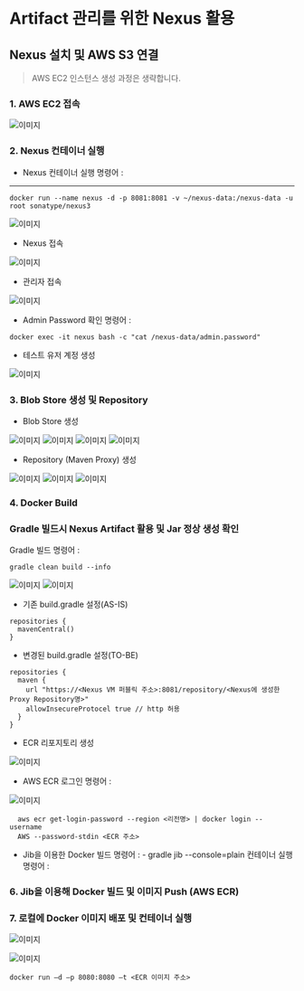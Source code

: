 # Artifact 관리를 위한 Nexus 활용

## Nexus 설치 및 AWS S3 연결

> AWS EC2 인스턴스 생성 과정은 생략합니다.

### 1. AWS EC2 접속

![이미지](/assets/images/devOps/Nexus_1.png)

### 2. Nexus 컨테이너 실행

- Nexus 컨테이너 실행 명령어 :

---

```
docker run --name nexus -d -p 8081:8081 -v ~/nexus-data:/nexus-data -u root sonatype/nexus3
```

![이미지](/assets/images/devOps/Nexus_2.png)

- Nexus 접속

![이미지](/assets/images/devOps/Nexus_3.png)

- 관리자 접속

![이미지](/assets/images/devOps/Nexus_4.png)

- Admin Password 확인 명령어 :

```
docker exec -it nexus bash -c "cat /nexus-data/admin.password"
```

- 테스트 유저 계정 생성

![이미지](/assets/images/devOps/Nexus_5.png)

### 3. Blob Store 생성 및 Repository

- Blob Store 생성

![이미지](/assets/images/devOps/Nexus_6.png)
![이미지](/assets/images/devOps/Nexus_7.png)
![이미지](/assets/images/devOps/Nexus_8.png)
![이미지](/assets/images/devOps/Nexus_S3.png)

- Repository (Maven Proxy) 생성

![이미지](/assets/images/devOps/Nexus_9.png)
![이미지](/assets/images/devOps/Nexus_10.png)
![이미지](/assets/images/devOps/Nexus_11.png)

### 4. Docker Build

### Gradle 빌드시 Nexus Artifact 활용 및 Jar 정상 생성 확인

Gradle 빌드 명령어 :

```
gradle clean build --info
```

![이미지](/assets/images/devOps/Nexus_12.png)
![이미지](/assets/images/devOps/Nexus_13.png)

- 기존 build.gradle 설정(AS-IS)

```
repositories {
  mavenCentral()
}
```

- 변경된 build.gradle 설정(TO-BE)

```
repositories {
  maven {
    url "https://<Nexus VM 퍼블릭 주소>:8081/repository/<Nexus에 생성한 Proxy Repository명>"
    allowInsecureProtocel true // http 허용
  }
}
```

- ECR 리포지토리 생성

![이미지](/assets/images/devOps/Nexus_14.png)

- AWS ECR 로그인 명령어 :

![이미지](/assets/images/devOps/Nexus_15.png)

```
  aws ecr get-login-password --region <리전명> | docker login --username
  AWS --password-stdin <ECR 주소>
```

- Jib을 이용한 Docker 빌드 명령어 : - gradle jib --console=plain
  컨테이너 실행 명령어 :

### 6. Jib을 이용해 Docker 빌드 및 이미지 Push (AWS ECR)

### 7. 로컬에 Docker 이미지 배포 및 컨테이너 실행

![이미지](/assets/images/devOps/Nexus_16.png)

![이미지](/assets/images/devOps/Nexus_17.png)

```
docker run ‒d ‒p 8080:8080 ‒t <ECR 이미지 주소>
```

